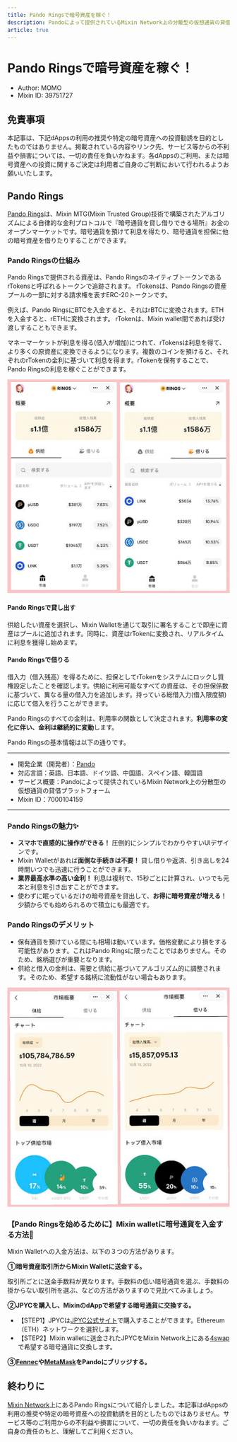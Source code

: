 ```yaml
---
title: Pando Ringsで暗号資産を稼ぐ！
description: Pandoによって提供されているMixin Network上の分散型の仮想通貨の貸借プラットフォーム
article: true
---
```


# Pando Ringsで暗号資産を稼ぐ！

- Author: MOMO
- Mixin ID: 39751727

## 免責事項

本記事は、下記dAppsの利用の推奨や特定の暗号資産への投資勧誘を目的としたものではありません。掲載されている内容やリンク先、サービス等からの不利益や損害については、一切の責任を負いかねます。各dAppsのご利用、または暗号資産への投資に関するご決定は利用者ご自身のご判断において行われるようお願いいたします。

## Pando Rings

[Pando Rings](https://pando.im/ja/rings/)は、Mixin MTG(Mixin Trusted Group)技術で構築されたアルゴリズムによる自律的な金利プロトコルで『暗号通貨を貸し借りできる場所』お金のオープンマーケットです。暗号通貨を預けて利息を得たり、暗号通貨を担保に他の暗号資産を借りたりすることができます。

### Pando Ringsの仕組み

Pando Ringsで提供される資産は、Pando RingsのネイティブトークンであるrTokensと呼ばれるトークンで追跡されます。 rTokensは、Pando Ringsの資産プールの一部に対する請求権を表すERC-20トークンです。

例えば、Pando RingsにBTCを入金すると、それはrBTCに変換されます。ETHを入金すると、rETHに変換されます。 rTokenは、Mixin wallet間であれば受け渡しすることもできます。

マネーマーケットが利息を得る(借入が増加)につれて、rTokensは利息を得て、より多くの原資産に変換できるようになります。複数のコインを預けると、それぞれのrTokenの金利に基づいて利息を得ます。rTokenを保有することで、Pando Ringsの利息を稼ぐことができます。

![](./image1.jpeg)

#### Pando Ringsで貸し出す

供給したい資産を選択し、Mixin Walletを通じて取引に署名することで即座に資産はプールに追加されます。同時に、資産はrTokenに変換され、リアルタイムに利息を獲得し始めます。

#### Pando Ringsで借りる

借入力（借入残高）を得るために、担保としてrTokenをシステムにロックし質権設定したことを確認します。供給に利用可能なすべての資産は、その担保係数に基づいて、異なる量の借入力を追加します。持っている総借入力(借入限度額)に応じて借入を行うことができます。

Pando Ringsのすべての金利は、利用率の関数として決定されます。**利用率の変化に伴い、金利は継続的に変動**します。

Pando Ringsの基本情報は以下の通りです。
***
- 開発企業（開発者）：[Pando](https://hellopando.com/)
- 対応言語：英語、日本語、ドイツ語、中国語、スペイン語、韓国語
- サービス概要：Pandoによって提供されているMixin Network上の分散型の仮想通貨の貸借プラットフォーム
- Mixin ID：7000104159
***

### Pando Ringsの魅力✨

- **スマホで直感的に操作ができる！** 圧倒的にシンプルでわかりやすいUIデザインです。 
- Mixin Walletがあれば**面倒な手続きは不要！** 貸し借りや返済、引き出しを24時間いつでも迅速に行うことができます。
- **業界最高水準の高い金利！** 利息は複利で、15秒ごとに計算され、いつでも元本と利息を引き出すことができます。
- 使わずに眠っているだけの暗号資産を貸出して、**お得に暗号資産が増える！** 少額からでも始められるので積立にも最適です。

### Pando Ringsのデメリット

- 保有通貨を預けている間にも相場は動いています。価格変動により損をする可能性があります。これはPando Ringsに限ったことではありません。そのため、銘柄選びが重要となります。
- 供給と借入の金利は、需要と供給に基づいてアルゴリズム的に調整されます。そのため、希望する銘柄に流動性がない場合もあります。

![](./image2.jpeg)

### 【Pando Ringsを始めるために】Mixin walletに暗号通貨を入金する方法🌱

Mixin Walletへの入金方法は、以下の３つの方法があります。

**①暗号資産取引所からMixin Walletに送金する。**
    
取引所ごとに送金手数料が異なります。手数料の低い暗号通貨を選ぶ、手数料の掛からない取引所を選ぶ、などの方法がありますので見比べてみましょう。
    
**②JPYCを購入し、MixinのdAppで希望する暗号通貨に交換する。**
  - 【STEP1】JPYCは[JPYC公式サイト](https://app.jpyc.jp/)で購入することができます。Ethereum（ETH）ネットワークを選択します。
  - 【STEP2】Mixin walletに送金されたJPYCをMixin Network上にある[4swap](https://app.4swap.org/)で希望する暗号通貨に交換します。

**③[Fennec](https://pando.im/wallet)や[MetaMask](https://bridge.mvm.app/)をPandoにブリッジする。**

## 終わりに

[Mixin Network](https://mixin.network/)上にあるPando Ringsについて紹介しました。本記事はdAppsの利用の推奨や特定の暗号資産への投資勧誘を目的としたものではありません。サービス等のご利用からの不利益や損害について、一切の責任を負いかねます。ご自身の責任のもと、理解してご利用ください。

